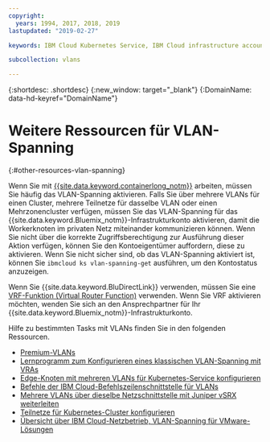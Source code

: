 ```yaml
---
copyright:
  years: 1994, 2017, 2018, 2019
lastupdated: "2019-02-27"

keywords: IBM Cloud Kubernetes Service, IBM Cloud infrastructure account, private network

subcollection: vlans

---
```


{:shortdesc: .shortdesc}
{:new_window: target="_blank"}
{:DomainName: data-hd-keyref="DomainName"}

# Weitere Ressourcen für VLAN-Spanning
{:#other-resources-vlan-spanning}

Wenn Sie mit [{{site.data.keyword.containerlong_notm}}](https://{DomainName}/docs/containers/container_index.html) arbeiten, müssen Sie häufig das VLAN-Spanning aktivieren. Falls Sie über mehrere VLANs für einen Cluster, mehrere Teilnetze für dasselbe VLAN oder einen Mehrzonencluster verfügen, müssen Sie das VLAN-Spanning für das {{site.data.keyword.Bluemix_notm}}-Infrastrukturkonto aktivieren, damit die Workerknoten im privaten Netz miteinander kommunizieren können. Wenn Sie nicht über die korrekte Zugriffsberechtigung zur Ausführung dieser Aktion verfügen, können Sie den Kontoeigentümer auffordern, diese zu aktivieren. Wenn Sie nicht sicher sind, ob das VLAN-Spanning aktiviert ist, können Sie `ibmcloud ks vlan-spanning-get` ausführen, um den Kontostatus anzuzeigen.

Wenn Sie {{site.data.keyword.BluDirectLink}} verwenden, müssen Sie eine [ VRF-Funktion (Virtual Router Function)](https://{DomainName}/docs/infrastructure/direct-link/subnet-configuration.html#more-about-using-vrf) verwenden. Wenn Sie VRF aktivieren möchten, wenden Sie sich an den Ansprechpartner für Ihr {{site.data.keyword.Bluemix_notm}}-Infrastrukturkonto.

Hilfe zu bestimmten Tasks mit VLANs finden Sie in den folgenden Ressourcen. 

* [Premium-VLANs](https://www.ibm.com/blogs/bluemix/2018/12/introducing-premium-vlans-are-you-compute-first-or-network-first/)
* [Lernprogramm zum Konfigurieren eines klassischen VLAN-Spanning mit VRAs](/docs/tutorials?topic=solution-tutorials-vlan-spanning)
* [Edge-Knoten mit mehreren VLANs für Kubernetes-Service konfigurieren](/docs/containers?topic=containers-edge_nodes_multiple_vlans)
* [Befehle der IBM Cloud-Befehlszeilenschnittstelle für VLANs](/docs/cli/reference/ibmcloud?topic=cloud-cli-manage-classic-vlans)
* [Mehrere VLANs über dieselbe Netzschnittstelle mit Juniper vSRX weiterleiten](/docs/infrastructure/vsrx?topic=vsrx-route-multiple-vlans-over-the-same-network-interface)
* [Teilnetze für Kubernetes-Cluster konfigurieren](/docs/containers?topic=containers-subnets#vlan-spanning)
* [Übersicht über IBM Cloud-Netzbetrieb, VLAN-Spanning für VMware-Lösungen](/docs/services/vmwaresolutions/archiref/vcsnsxt?topic=vmware-solutions-vcsnsxt-overview-ic4vnetwork#vcsnsxt-overview-ic4vnetwork-vlan-spanning)

